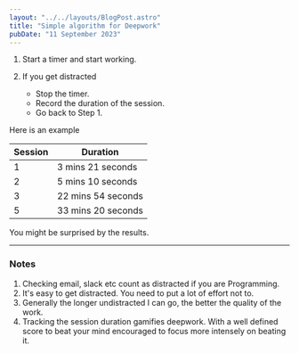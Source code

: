 ```yaml
---
layout: "../../layouts/BlogPost.astro"
title: "Simple algorithm for Deepwork"
pubDate: "11 September 2023"
---
```


1. Start a timer and start working.

2. If you get distracted
    * Stop the timer.
    * Record the duration of the session.
    * Go back to Step 1.

Here is an example

|Session| Duration|
|----|----|
|1| 3 mins 21 seconds|
|2| 5 mins 10 seconds|
|3| 22 mins 54 seconds|
|5|33 mins 20 seconds|

You might be surprised by the results.

---
### Notes
1. Checking email, slack etc count as distracted if you are Programming.
2. It's easy to get distracted. You need to put a lot of effort not to.
3. Generally the longer undistracted I can go, the better the quality of the work.
4. Tracking the session duration gamifies deepwork. With a well defined score to beat your mind encouraged to focus more intensely on beating it.

